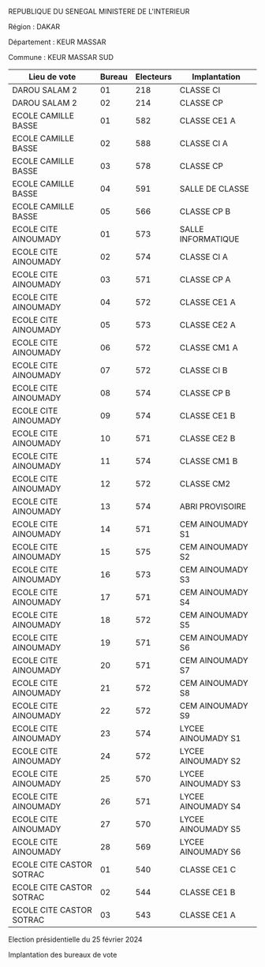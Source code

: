 REPUBLIQUE DU SENEGAL MINISTERE DE L'INTERIEUR

Région : DAKAR

Département : KEUR MASSAR

Commune : KEUR MASSAR SUD

| Lieu de vote | Bureau | Electeurs | Implantation |
| - | - | - | - |
| DAROU SALAM 2 | 01 | 218 | CLASSE CI |
| DAROU SALAM 2 | 02 | 214 | CLASSE CP |
| ECOLE CAMILLE BASSE | 01 | 582 | CLASSE CE1 A |
| ECOLE CAMILLE BASSE | 02 | 588 | CLASSE CI A |
| ECOLE CAMILLE BASSE | 03 | 578 | CLASSE CP |
| ECOLE CAMILLE BASSE | 04 | 591 | SALLE DE CLASSE |
| ECOLE CAMILLE BASSE | 05 | 566 | CLASSE CP B |
| ECOLE CITE AINOUMADY | 01 | 573 | SALLE INFORMATIQUE |
| ECOLE CITE AINOUMADY | 02 | 574 | CLASSE CI A |
| ECOLE CITE AINOUMADY | 03 | 571 | CLASSE CP A |
| ECOLE CITE AINOUMADY | 04 | 572 | CLASSE CE1 A |
| ECOLE CITE AINOUMADY | 05 | 573 | CLASSE CE2 A |
| ECOLE CITE AINOUMADY | 06 | 572 | CLASSE CM1 A |
| ECOLE CITE AINOUMADY | 07 | 572 | CLASSE CI B |
| ECOLE CITE AINOUMADY | 08 | 574 | CLASSE CP B |
| ECOLE CITE AINOUMADY | 09 | 574 | CLASSE CE1 B |
| ECOLE CITE AINOUMADY | 10 | 571 | CLASSE CE2 B |
| ECOLE CITE AINOUMADY | 11 | 574 | CLASSE CM1 B |
| ECOLE CITE AINOUMADY | 12 | 572 | CLASSE CM2 |
| ECOLE CITE AINOUMADY | 13 | 574 | ABRI PROVISOIRE |
| ECOLE CITE AINOUMADY | 14 | 571 | CEM AINOUMADY S1 |
| ECOLE CITE AINOUMADY | 15 | 575 | CEM AINOUMADY S2 |
| ECOLE CITE AINOUMADY | 16 | 573 | CEM AINOUMADY S3 |
| ECOLE CITE AINOUMADY | 17 | 571 | CEM AINOUMADY S4 |
| ECOLE CITE AINOUMADY | 18 | 572 | CEM AINOUMADY S5 |
| ECOLE CITE AINOUMADY | 19 | 571 | CEM AINOUMADY S6 |
| ECOLE CITE AINOUMADY | 20 | 571 | CEM AINOUMADY S7 |
| ECOLE CITE AINOUMADY | 21 | 572 | CEM AINOUMADY S8 |
| ECOLE CITE AINOUMADY | 22 | 572 | CEM AINOUMADY S9 |
| ECOLE CITE AINOUMADY | 23 | 574 | LYCEE AINOUMADY S1 |
| ECOLE CITE AINOUMADY | 24 | 572 | LYCEE AINOUMADY S2 |
| ECOLE CITE AINOUMADY | 25 | 570 | LYCEE AINOUMADY S3 |
| ECOLE CITE AINOUMADY | 26 | 571 | LYCEE AINOUMADY S4 |
| ECOLE CITE AINOUMADY | 27 | 570 | LYCEE AINOUMADY S5 |
| ECOLE CITE AINOUMADY | 28 | 569 | LYCEE AINOUMADY S6 |
| ECOLE CITE CASTOR SOTRAC | 01 | 540 | CLASSE CE1 C |
| ECOLE CITE CASTOR SOTRAC | 02 | 544 | CLASSE CE1 B |
| ECOLE CITE CASTOR SOTRAC | 03 | 543 | CLASSE CE1 A |

<!-- PageNumber="6/15" -->

Election présidentielle du 25 février 2024

Implantation des bureaux de vote
